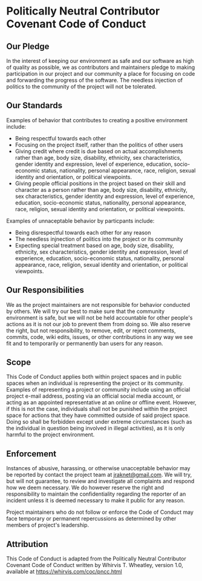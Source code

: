 # Politically Neutral Contributor Covenant Code of Conduct

## Our Pledge

In the interest of keeping our environment as safe and our software
as high of quality as possible, we as contributors and maintainers
pledge to making participation in our project and our community a place
for focusing on code and forwarding the progress of the software. The needless
injection of politics to the community of the project will not be tolerated.

## Our Standards

Examples of behavior that contributes to creating a positive environment
include:

* Being respectful towards each other
* Focusing on the project itself, rather than the politics of other users
* Giving credit where credit is due based on actual accomplishments rather
  than age, body size, disability, ethnicity, sex characteristics, gender
  identity and expression, level of experience, education, socio-economic
  status, nationality, personal appearance, race, religion, sexual identity
  and orientation, or political viewpoints.
* Giving people official positions in the project based on their skill and
  character as a person rather than age, body size, disability, ethnicity,
  sex characteristics, gender identity and expression, level of experience,
  education, socio-economic status, nationality, personal appearance, race,
  religion, sexual identity and orientation, or political viewpoints.
  
Examples of unnaceptable behavior by particpants include:

* Being disrespectful towards each other for any reason
* The needless injnection of politics into the project or its community
* Expecting special treatment based on age, body size, disability, ethnicity,
  sex characteristics, gender identity and expression, level of experience,
  education, socio-economic status, nationality, personal appearance, race,
  religion, sexual identity and orientation, or political viewpoints.

## Our Responsibilities

We as the project maintainers are not responsible for behavior conducted by others.
We will try our best to make sure that the community environment is safe, but we will
not be held accountable for other people's actions as it is not our job to prevent them
from doing so. We also reserve the right, but not responsibility, to remove, edit, or
reject comments, commits, code, wiki edits, issues, or other contributions in any way we
see fit and to temporarily or permanently ban users for any reason.

## Scope

This Code of Conduct applies both within project spaces and in public spaces
when an individual is representing the project or its community. Examples of
representing a project or community include using an official project e-mail
address, posting via an official social media account, or acting as an appointed
representative at an online or offline event. However, if this is not the case,
individuals shall not be punished within the project space for actions that they
have committed outside of said project space. Doing so shall be forbidden except
under extreme circumstances (such as the individual in question being involved
in illegal activities), as it is only harmful to the project environment.

## Enforcement

Instances of abusive, harassing, or otherwise unacceptable behavior may be
reported by contact the project team at jraknet@gmail.com. We will try,
but will not guarantee, to review and investigate all complaints and respond
how we deem necessary. We do however reserve the right and responsibility to
maintain the confidentiality regarding the reporter of an incident unless it
is deemed necessary to make it public for any reason.

Project maintainers who do not follow or enforce the Code of Conduct may face
temporary or permanent repercussions as determined by other members of project's
leadership.

## Attribution

This Code of Conduct is adapted from the Politically Neutral Contributor Covenant
Code of Conduct written by Whirvis T. Wheatley, version 1.0, available at https://whirvis.com/coc/pncc.html
